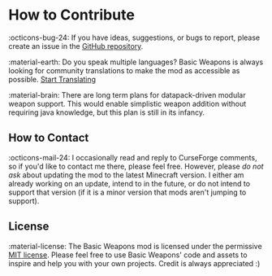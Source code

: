 # How to Contribute

:octicons-bug-24: If you have ideas, suggestions, or bugs to report, please create an issue in the [GitHub repository](https://github.com/Khazoda/basic-weapons/issues/new).

:material-earth: Do you speak multiple languages? Basic Weapons is always looking for community translations to make the mod as accessible as possible. [Start Translating](https://poeditor.com/join/project/vW0G3i42PX)


:material-brain: There are long term plans for datapack-driven modular weapon support. This would enable simplistic weapon addition without requiring java knowledge, but this plan is still in its infancy.

## How to Contact

:octicons-mail-24: I occasionally read and reply to CurseForge comments, so if you'd like to contact me there, please feel free. However, please _do not ask_ about updating the mod to the latest Minecraft version. I either am already working on an update, intend to in the future, or do not intend to support that version (if it is a minor version that mods aren't jumping to support).

## License

:material-license: The Basic Weapons mod is licensed under the permissive [MIT license](https://www.tldrlegal.com/license/mit-license). Please feel free to use Basic Weapons' code and assets to inspire and help you with your own projects. Credit is always appreciated :)
